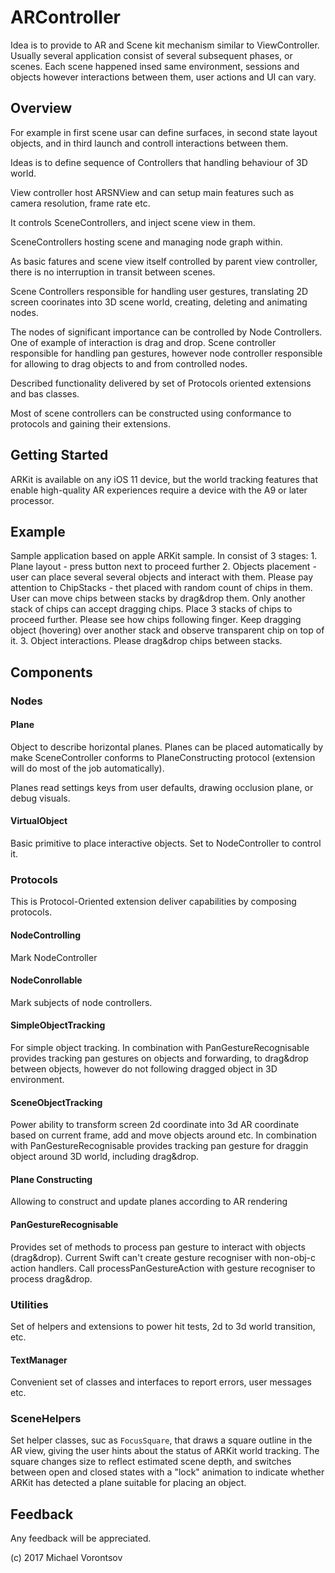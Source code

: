 # ARController

Idea is to provide to AR and Scene kit mechanism similar to  ViewController. Usually several application consist of several subsequent phases, or scenes. 
Each scene happened insed same environment, sessions and objects however interactions between them, user actions and UI can vary.


## Overview

For example in first scene usar can define surfaces, in second state layout objects, and in third launch and controll interactions between them.

Ideas is to define sequence of Controllers that handling behaviour of 3D world. 

View controller host ARSNView and can setup main features such as camera resolution, frame rate etc.

It controls SceneControllers, and inject scene view in them. 

SceneControllers hosting scene and managing node graph within. 

As basic fatures and scene view itself controlled by parent view controller, there is no interruption in transit between scenes. 

Scene Controllers responsible for handling user gestures, translating 2D screen coorinates into 3D scene world, creating, deleting and animating nodes.
 
The nodes of significant importance can be controlled by Node Controllers. One of example of interaction is drag and drop. Scene controller responsible for handling  pan gestures, however node controller responsible for allowing to drag objects to and from controlled nodes.

Described functionality delivered by set of Protocols oriented extensions and bas classes. 

Most of scene controllers can be constructed using conformance to protocols and gaining their extensions. 

## Getting Started

ARKit is available on any iOS 11 device, but the world tracking features that enable high-quality AR experiences require a device with the A9 or later processor.

## Example

Sample application based on apple ARKit sample. In consist of 3 stages: 
	1. Plane layout - press button next to proceed further
	2. Objects placement - user can place several several objects and interact with them. Please pay attention to ChipStacks - thet placed with random count of chips in them. User can move chips between stacks by drag&drop them. Only another stack of chips can accept dragging chips. Place 3 stacks of chips to proceed further. Please see how chips following finger. Keep dragging object (hovering) over another stack and observe transparent chip on top of it. 
	3. Object interactions. Please drag&drop chips between stacks. 
	
## Components 

### Nodes

#### Plane 

Object to describe horizontal planes. Planes can be placed automatically by make SceneController conforms to PlaneConstructing protocol (extension will do most of the job automatically). 

Planes read settings keys from user defaults, drawing occlusion plane, or debug visuals.

#### VirtualObject

Basic primitive to place interactive objects. Set to NodeController  to control it. 

### Protocols

This is Protocol-Oriented extension deliver capabilities by composing protocols. 

#### NodeControlling 

Mark NodeController

#### NodeConrollable 

Mark subjects of node controllers. 

#### SimpleObjectTracking

For simple object tracking. In combination with PanGestureRecognisable provides tracking pan gestures on objects and forwarding, to drag&drop between objects, however do not following dragged object in 3D environment.

#### SceneObjectTracking

Power ability to transform screen 2d  coordinate into 3d AR coordinate based on current frame, add and move objects around etc. In combination with PanGestureRecognisable provides tracking pan gesture for draggin object around 3D world, including drag&drop.

#### Plane Constructing

Allowing to construct and update planes according to AR rendering

####  PanGestureRecognisable

Provides set of methods to process pan gesture to interact with objects (drag&drop). 
Current Swift can't create gesture recogniser with non-obj-c action handlers. Call processPanGestureAction with gesture recogniser to process drag&drop.
	
### Utilities 

Set of helpers and extensions to power hit tests, 2d to 3d world transition, etc. 

#### TextManager 

Convenient set of classes and interfaces to report errors, user messages etc.

### SceneHelpers

Set helper classes, suc as `FocusSquare`, that draws a square outline in the AR view, giving the user hints about the status of ARKit world tracking. The square changes size to reflect estimated scene depth, and switches between open and closed states with a "lock" animation to indicate whether ARKit has detected a plane suitable for placing an object. 

## Feedback

Any feedback will be appreciated. 

(c) 2017 Michael Vorontsov


